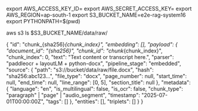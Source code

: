 


export AWS_ACCESS_KEY_ID=
export AWS_SECRET_ACCESS_KEY=
export AWS_REGION=ap-south-1
export S3_BUCKET_NAME=e2e-rag-system16
export PYTHONPATH=$(pwd)


aws s3 ls $S3_BUCKET_NAME/data/raw/





{
  "id": "chunk_{sha256}_{chunk_index}",
  "embedding": [],
  "payload": {
    "document_id": "{sha256}",
    "chunk_id": "chunk_{chunk_index}",
    "chunk_index": 0,
    "text": "Text content or transcript here.",
    "parser": "paddleocr + layoutLM + python-docx",
    "pipeline_stage": "embedded",
    "source": {
      "path": "s3://bucket/data/raw/file.docx",
      "hash": "sha256:abc123...",
      "file_type": "docx",
      "page_number": null,
      "start_time": null,
      "end_time": null,
      "line_range": [0, 5],
      "section_title": null
    },
    "metadata": {
      "language": "en",
      "is_multilingual": false,
      "is_ocr": false,
      "chunk_type": "paragraph" | "page" | "audio_segment",
      "timestamp": "2025-07-01T00:00:00Z",
      "tags": []
    },
    "entities": [],
    "triplets": []
  }
}


